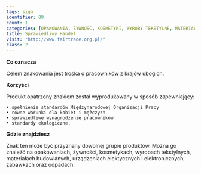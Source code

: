 ```yaml
---
tags: sign
identifier: 89
count: 1
categories: [OPAKOWANIA, ŻYWNOŚĆ, KOSMETYKI, WYROBY TEKSTYLNE, MATERIAŁY BUDOWLANE, URZĄDZENIA ELEKTRYCZNE I ELEKTRONICZNE, ZABAWKI, ODPADY]
title: Sprawiedliwy Handel
visit: "http://www.fairtrade.org.pl/"
class: 2
---
```

**Co oznacza**

Celem znakowania jest troska o pracowników z krajów ubogich.

**Korzyści**

Produkt opatrzony znakiem został wyprodukowany w sposób zapewniający:

	• spełnienie standardów Międzynarodowej Organizacji Pracy
	• równe warunki dla kobiet i mężczyzn
	• sprawiedliwe wynagrodzenie pracowników
	• standardy ekologiczne.

**Gdzie znajdziesz**

Znak ten może być przyznany dowolnej grupie produktów. Można go znaleźć na opakowaniach, żywności, kosmetykach, wyrobach tekstylnych, materiałach budowlanych, urządzeniach elektycznych i elektronicznych, zabawkach oraz odpadach.

